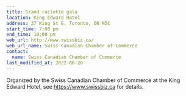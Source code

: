 ```yaml
---
title: Grand raclette gala
location: King Edward Hotel
address: 37 King St E, Toronto, ON M5C
start_time: 7:00 pm
end_time: 10:00 pm
web_url: http://www.swissbiz.ca/
web_url_name: Swiss Canadian Chamber of Commerce
contact:
  name: Swiss Canadian Chamber of Commerce
last_modified_at: 2022-06-20
---
```


Organized by the Swiss Canadian Chamber of Commerce at the King Edward Hotel,
see <https://www.swissbiz.ca> for details.
